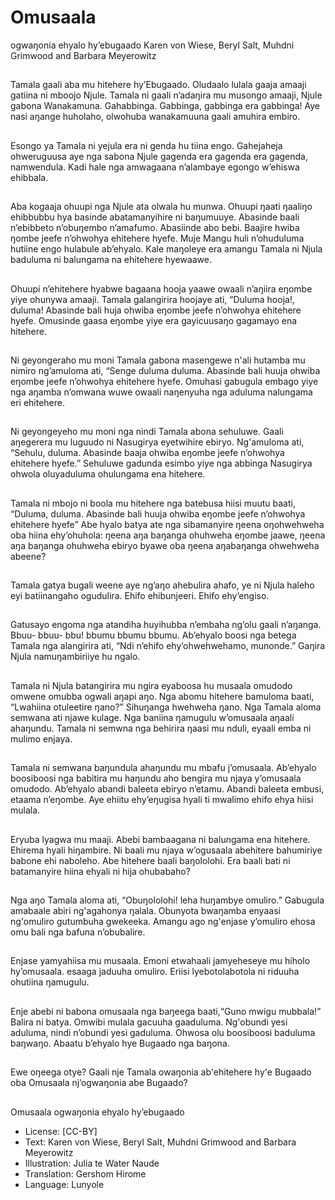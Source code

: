 # Omusaala
ogwaŋonia
ehyalo
hy’ebugaado
Karen von Wiese, Beryl
Salt, Muhdni Grimwood
and Barbara Meyerowitz

##
Tamala gaali aba mu hitehere
hy’Ebugaado.
Oludaalo lulala gaaja amaaji gatiina
ni mboojo Njule.
Tamala ni gaali n’adaŋira mu
musongo amaaji, Njule gabona
Wanakamuna.
Gahabbinga. Gabbinga, gabbinga
era gabbinga!
Aye nasi aŋange huholaho,
olwohuba wanakamuuna gaali
amuhira embiro.


##
Esongo ya Tamala ni yejula era ni
genda hu tiina engo.
Gahejaheja ohweruguusa aye nga
sabona Njule gagenda era gagenda
era gagenda, namwendula.
Kadi hale nga amwagaana
n’alambaye egongo w’ehiswa
ehibbala.


##
Aba kogaaja ohuupi nga Njule ata olwala hu munwa. Ohuupi ŋaati ŋaaliŋo ehibbubbu hya
basinde abatamanyihire ni baŋumuuye. Abasinde baali n’ebibbeto n’obuŋembo n’amafumo.
Abasiinde abo bebi. Baajire hwiba ŋombe jeefe n’ohwohya ehitehere hyefe. Muje Mangu
huli n’ohuduluma hutiine engo hulabule ab’ehyalo. Kale maŋoleye era amangu Tamala ni
Njula baduluma ni balungama na ehitehere hyewaawe.

##
Ohuupi n’ehitehere hyabwe
bagaana hooja yaawe owaali
n’aŋiira eŋombe yiye ohunywa
amaaji. Tamala galangirira hoojaye
ati, “Duluma hooja!, duluma!
Abasinde bali huja ohwiba eŋombe
jeefe n’ohwohya ehitehere hyefe.
Omusinde gaasa eŋombe yiye era
gayicuusaŋo gagamayo ena
hitehere.


##
Ni geyongeraho mu moni Tamala
gabona masengewe n'ali hutamba
mu nimiro ng’amuloma ati, “Senge
duluma duluma. Abasinde bali
huuja ohwiba eŋombe jeefe
n’ohwohya ehitehere hyefe.
Omuhasi gabugula embago yiye
nga aŋamba n’omwana wuwe
owaali naŋenyuha nga aduluma
nalungama eri ehitehere.


##
Ni geyongeyeho mu moni nga nindi
Tamala abona sehuluwe. Gaali
aŋegerera mu luguudo ni Nasugirya
eyetwihire ebiryo.
Ng'amuloma ati, “Sehulu, duluma.
Abasinde baaja ohwiba eŋombe
jeefe n’ohwohya ehitehere hyefe.”
Sehuluwe gadunda esimbo yiye nga
abbinga Nasugirya ohwola
oluyaduluma ohulungama ena
hitehere.


##
Tamala ni mbojo ni boola mu
hitehere nga batebusa hiisi muutu
baati, “Duluma, duluma. Abasinde
bali huuja ohwiba eŋombe jeefe
n’ohwohya ehitehere hyefe”
Abe hyalo batya ate nga
sibamanyire ŋeena oŋohwehweha
oba hiina ehy’ohuhola:
ŋeena aŋa baŋanga ohuhweha
eŋombe jaawe,
ŋeena aŋa baŋanga ohuhweha
ebiryo byawe oba ŋeena
aŋabaŋanga ohwehweha abeene?


##
Tamala gatya bugali weene aye
ng’aŋo ahebulira ahafo, ye ni Njula
haleho eyi batiinangaho ogudulira.
Ehifo ehibunjeeri.
Ehifo ehy’engiso.


##
Gatusayo engoma nga atandiha
huyihubba n’embaha ng’olu gaali
n’aŋanga.
Bbuu- bbuu- bbu! bbumu bbumu
bbumu.
Ab’ehyalo boosi nga betega
Tamala nga alangirira ati, “Ndi
n’ehifo ehy’ohwehwehamo,
munonde.”
Gaŋira Njula namuŋambiriiye hu
ngalo.


##
Tamala ni Njula batangirira mu ngira
eyaboosa hu musaala omudodo
omwene omubba ogwali aŋapi aŋo.
Nga abomu hitehere bamuloma
baati, “Lwahiina otuleetire ŋano?”
Sihuŋanga hwehweha ŋano. Nga
Tamala aloma semwana ati njawe
kulage. Nga baniina ŋamugulu
w’omusaala aŋaali ahaŋundu.
Tamala ni semwna nga behirira
ŋaasi mu nduli, eyaali emba ni
mulimo enjaya.


##
Tamala ni semwana baŋundula
ahaŋundu mu mbafu j’omusaala.
Ab’ehyalo boosiboosi nga babitira
mu haŋundu aho bengira mu njaya
y’omusaala omudodo.
Ab’ehyalo abandi baleeta ebiryo
n’etamu. Abandi baleeta embusi,
etaama n’eŋombe. Aye ehiitu
ehy’eŋugisa hyali ti mwalimo ehifo
ehya hiisi mulala.


##
Eryuba lyagwa mu maaji. Abebi
bambaagana ni balungama ena
hitehere. Ehirema hyali hiŋambire.
Ni baali mu njaya w’ogusaala
abehitere bahumiriye babone ehi
naboleho. Abe hitehere baali
baŋololohi. Era baali bati ni
batamanyire hiina ehyali ni hija
ohubabaho?


##
Nga aŋo Tamala aloma ati,
“Obuŋololohi! leha huŋambye
omuliro.”
Gabugula amabaale abiri
ng'agahonya ŋalala. Obunyota
bwaŋamba enyaasi ng'omuliro
gutumbuha gwekeeka.
Amangu ago ng'enjase y’omuliro
ehosa omu bali nga bafuna
n’obubalire.


##
Enjase yamyahiisa mu musaala.
Emoni etwahaali jamyeheseye mu
hiholo hy’omusaala. esaaga
jaduuha omuliro. Eriisi
lyebotolabotola ni riduuha ohutiina
ŋamugulu.


##
Enje abebi ni babona omusaala nga baŋeega baati,“Guno mwigu
mubbala!” Balira ni batya. Omwibi mulala gacuuha gaaduluma.
Ng'obundi yesi aduluma, nindi n’obundi yesi gaduluma. Ohwosa
olu boosiboosi baduluma baŋwaŋo.
Abaatu b’ehyalo hye Bugaado nga baŋona.


##
Ewe oŋeega otye?
Gaali nje Tamala owaŋonia
ab'ehitehere hy'e Bugaado oba
Omusaala nj’ogwaŋonia abe
Bugaado?


##
Omusaala ogwaŋonia ehyalo
hy’ebugaado
* License: [CC-BY]
* Text: Karen von Wiese, Beryl Salt, Muhdni Grimwood
and Barbara Meyerowitz
* Illustration: Julia te Water Naude
* Translation: Gershom Hirome
* Language: Lunyole


